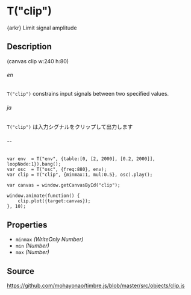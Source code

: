 T("clip")
==========
{arkr} Limit signal amplitude

## Description ##

(canvas clip w:240 h:80)

###### en ######
`T("clip")` constrains input signals between two specified values.
###### ja ######
`T("clip")` は入力シグナルをクリップして出力します
###### -- ######

```timbre
var env  = T("env", {table:[0, [2, 2000], [0.2, 2000]], loopNode:1}).bang();
var osc  = T("osc", {freq:880}, env);
var clip = T("clip", {minmax:1, mul:0.5}, osc).play();

var canvas = window.getCanvasById("clip");

window.animate(function() {
    clip.plot({target:canvas});
}, 10);
```

## Properties ##
- `minmax` _(WriteOnly Number)_
- `min` _(Number)_
- `max` _(Number)_

## Source ##
https://github.com/mohayonao/timbre.js/blob/master/src/objects/clip.js
